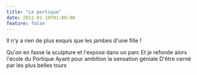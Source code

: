 ```yaml
---
title: "Le portique"
date: 2012-01-18T01:00:00
feature: false
---
```


Il n'y a rien de plus exquis que les jambes d'une fille !

Qu'on en fasse la sculpture et l'expose dans un parc
Et je refonde alors l'école du Portique
Ayant pour ambition la sensation géniale
D'être cerné par les plus belles tours
